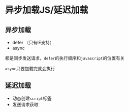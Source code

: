 # 异步加载JS/延迟加载

## 异步加载

- defer  （只有IE支持）
- async

都是同步发送请求，`defer`的执行顺序和`javascript`的位置有关

`async`只要加载完就会执行

## 延迟加载

- 动态创建`script`标签
- 发送请求获取